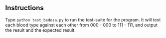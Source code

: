 ## Instructions
Type `python test_bedoza.py` to run the test-suite for the program.
It will test each blood type against each other from 000 - 000 to 111 - 111, and output the result and the expected result.
